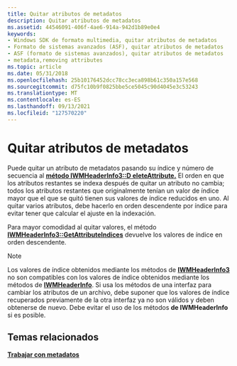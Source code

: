 ```yaml
---
title: Quitar atributos de metadatos
description: Quitar atributos de metadatos
ms.assetid: 44546091-406f-4ae6-914a-942d1b89e0e4
keywords:
- Windows SDK de formato multimedia, quitar atributos de metadatos
- Formato de sistemas avanzados (ASF), quitar atributos de metadatos
- ASF (formato de sistemas avanzados), quitar atributos de metadatos
- metadata,removing attributes
ms.topic: article
ms.date: 05/31/2018
ms.openlocfilehash: 25b10176452dcc78cc3eca898b61c350a157e568
ms.sourcegitcommit: d75fc10b9f0825bbe5ce5045c90d4045e3c53243
ms.translationtype: MT
ms.contentlocale: es-ES
ms.lasthandoff: 09/13/2021
ms.locfileid: "127570220"
---
```

# <a name="removing-metadata-attributes"></a>Quitar atributos de metadatos

Puede quitar un atributo de metadatos pasando su índice y número de secuencia al [**método IWMHeaderInfo3::D eleteAttribute.**](/previous-versions/windows/desktop/api/Wmsdkidl/nf-wmsdkidl-iwmheaderinfo3-deleteattribute) El orden en que los atributos restantes se indexa después de quitar un atributo no cambia; todos los atributos restantes que originalmente tenían un valor de índice mayor que el que se quitó tienen sus valores de índice reducidos en uno. Al quitar varios atributos, debe hacerlo en orden descendente por índice para evitar tener que calcular el ajuste en la indexación.

Para mayor comodidad al quitar valores, el método [**IWMHeaderInfo3::GetAttributeIndices**](/previous-versions/windows/desktop/api/Wmsdkidl/nf-wmsdkidl-iwmheaderinfo3-getattributeindices) devuelve los valores de índice en orden descendente.

> [!Note]  
> Los valores de índice obtenidos mediante los métodos de [**IWMHeaderInfo3**](/previous-versions/windows/desktop/api/wmsdkidl/nn-wmsdkidl-iwmheaderinfo3) no son compatibles con los valores de índice obtenidos mediante los métodos de [**IWMHeaderInfo**](/previous-versions/windows/desktop/api/wmsdkidl/nn-wmsdkidl-iwmheaderinfo). Si usa los métodos de una interfaz para cambiar los atributos de un archivo, debe suponer que los valores de índice recuperados previamente de la otra interfaz ya no son válidos y deben obtenerse de nuevo. Debe evitar el uso de los métodos **de IWMHeaderInfo** si es posible.

 

## <a name="related-topics"></a>Temas relacionados

<dl> <dt>

[**Trabajar con metadatos**](working-with-metadata.md)
</dt> </dl>

 

 




